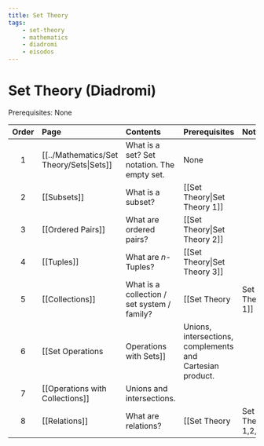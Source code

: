 ```yaml
---
title: Set Theory
tags:
    - set-theory
    - mathematics
    - diadromi
    - eisodos
---
```


# Set Theory (Diadromi)

Prerequisites: None

|Order|Page|Contents|Prerequisites|Notes|
|:--:|:--|:--|:--|:--|
|1|[[../Mathematics/Set Theory/Sets\|Sets]]|What is a set? Set notation. The empty set.|None||
|2|[[Subsets]]|What is a subset?|[[Set Theory\|Set Theory 1]]||
|3|[[Ordered Pairs]]|What are ordered pairs?|[[Set Theory\|Set Theory 2]]||
|4|[[Tuples]]|What are $n$-Tuples?|[[Set Theory\|Set Theory 3]]||
|5|[[Collections]]|What is a collection / set system / family?|[[Set Theory|Set Theory 1]]||
|6|[[Set Operations|Operations with Sets]]|Unions, intersections, complements and Cartesian product.|
|7|[[Operations with Collections]]|Unions and intersections.|
|8|[[Relations]]|What are relations?|[[Set Theory|Set Theory 1,2,6]]||